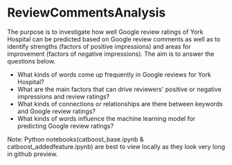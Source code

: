 # ReviewCommentsAnalysis

The purpose is to investigate how well Google review ratings of York Hospital can
be predicted based on Google review comments as well as to identify strengths (factors of
positive impressions) and areas for improvement (factors of negative impressions).
The aim is to answer the questions below.


- What kinds of words come up frequently in Google reviews for York Hospital?
- What are the main factors that can drive reviewers' positive or negative impressions and
review ratings?
- What kinds of connections or relationships are there between keywords and Google
review ratings?
- What kinds of words influence the machine learning model for predicting Google review
ratings?

Note: Python notebooks(catboost_base.ipynb & catboost_addedfeature.ipynb) are best to view locally as they look very long in github preview.
